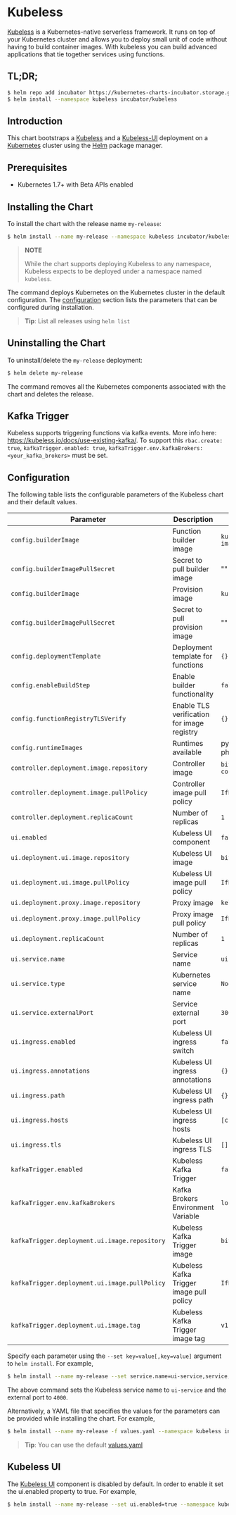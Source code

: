 # Kubeless

[Kubeless](http://kubeless.io/) is a Kubernetes-native serverless framework. It runs on top of your Kubernetes cluster and allows you to deploy small unit of code without having to build container images. With kubeless you can build advanced applications that tie together services using functions.

## TL;DR;

```bash
$ helm repo add incubator https://kubernetes-charts-incubator.storage.googleapis.com/
$ helm install --namespace kubeless incubator/kubeless
```

## Introduction

This chart bootstraps a [Kubeless](https://github.com/kubeless/kubeless) and a [Kubeless-UI](https://github.com/kubeless/kubeless-ui) deployment on a [Kubernetes](http://kubernetes.io) cluster using the [Helm](https://helm.sh) package manager.

## Prerequisites

- Kubernetes 1.7+ with Beta APIs enabled

## Installing the Chart

To install the chart with the release name `my-release`:

```bash
$ helm install --name my-release --namespace kubeless incubator/kubeless
```

> **NOTE**
>
> While the chart supports deploying Kubeless to any namespace, Kubeless expects to be deployed under a namespace named `kubeless`.

The command deploys Kubernetes on the Kubernetes cluster in the default configuration. The [configuration](#configuration) section lists the parameters that can be configured during installation.

> **Tip**: List all releases using `helm list`

## Uninstalling the Chart

To uninstall/delete the `my-release` deployment:

```bash
$ helm delete my-release
```

The command removes all the Kubernetes components associated with the chart and deletes the release.

## Kafka Trigger

Kubeless supports triggering functions via kafka events. More info here: https://kubeless.io/docs/use-existing-kafka/.
To support this `rbac.create: true`, `kafkaTrigger.enabled: true`, `kafkaTrigger.env.kafkaBrokers: <your_kafka_brokers>` must be set.

## Configuration

The following table lists the configurable parameters of the Kubeless chart and their default values.

|                Parameter                       |          Description                       |            Default                    |
|------------------------------------------------|--------------------------------------------|---------------------------------------|
| `config.builderImage`                          | Function builder image                     | `kubeless/function-image-builder`     |
| `config.builderImagePullSecret`                | Secret to pull builder image               | ""                                    |
| `config.builderImage`                          | Provision image                            | `kubeless/unzip`                      |
| `config.builderImagePullSecret`                | Secret to pull provision image             | ""                                    |
| `config.deploymentTemplate`                    | Deployment template for functions          | `{}`                                  |
| `config.enableBuildStep`                       | Enable builder functionality               | `false`                               |
| `config.functionRegistryTLSVerify`             | Enable TLS verification for image registry | `{}`                                  |
| `config.runtimeImages`                         | Runtimes available                         | python, nodejs, ruby, php and go      |
| `controller.deployment.image.repository`       | Controller image                           | `bitnami/kubeless-controller-manager` |
| `controller.deployment.image.pullPolicy`       | Controller image pull policy               | `IfNotPresent`                        |
| `controller.deployment.replicaCount`           | Number of replicas                         | `1`                                   |
| `ui.enabled`                                   | Kubeless UI component                      | `false`                               |
| `ui.deployment.ui.image.repository`            | Kubeless UI image                          | `bitnami/kubeless-ui`                 |
| `ui.deployment.ui.image.pullPolicy`            | Kubeless UI image pull policy              | `IfNotPresent`                        |
| `ui.deployment.proxy.image.repository`         | Proxy image                                | `kelseyhightower/kubectl`             |
| `ui.deployment.proxy.image.pullPolicy`         | Proxy image pull policy                    | `IfNotPresent`                        |
| `ui.deployment.replicaCount`                   | Number of replicas                         | `1`                                   |
| `ui.service.name`                              | Service name                               | `ui-port`                             |
| `ui.service.type`                              | Kubernetes service name                    | `NodePort`                            |
| `ui.service.externalPort`                      | Service external port                      | `3000`                                |
| `ui.ingress.enabled`                           | Kubeless UI ingress switch                 | `false`                               |
| `ui.ingress.annotations`                       | Kubeless UI ingress annotations            | `{}`                                  |
| `ui.ingress.path`                              | Kubeless UI ingress path                   | `{}`                                  |
| `ui.ingress.hosts`                             | Kubeless UI ingress hosts                  | `[chart-example.local]`               |
| `ui.ingress.tls`                               | Kubeless UI ingress TLS                    | `[]`                                  |
| `kafkaTrigger.enabled`                         | Kubeless Kafka Trigger                     | `false`                               |
| `kafkaTrigger.env.kafkaBrokers`                | Kafka Brokers Environment Variable         | `localhost:9092`                      |
| `kafkaTrigger.deployment.ui.image.repository`  | Kubeless Kafka Trigger image               | `bitnami/kubeless-ui`                 |
| `kafkaTrigger.deployment.ui.image.pullPolicy`  | Kubeless Kafka Trigger image pull policy   | `IfNotPresent`                        |
| `kafkaTrigger.deployment.ui.image.tag`         | Kubeless Kafka Trigger image tag           | `v1.0.0-alpha.3`                      |

Specify each parameter using the `--set key=value[,key=value]` argument to `helm install`. For example,

```bash
$ helm install --name my-release --set service.name=ui-service,service,externalPort=4000 --namespace kubeless incubator/kubeless
```

The above command sets the Kubeless service name to `ui-service` and the external port to `4000`.

Alternatively, a YAML file that specifies the values for the parameters can be provided while installing the chart. For example,

```bash
$ helm install --name my-release -f values.yaml --namespace kubeless incubator/kubeless
```

> **Tip**: You can use the default [values.yaml](values.yaml)

## Kubeless UI

The [Kubeless UI](https://github.com/kubeless/kubeless-ui) component is disabled by default. In order to enable it set the ui.enabled property to true. For example,

```bash
$ helm install --name my-release --set ui.enabled=true --namespace kubeless incubator/kubeless
```
